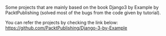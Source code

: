 
Some projects that are mainly based on the book Django3 by Example by PacktPublishing (solved most of the bugs from the code given by tutorial).

You can refer the projects by checking the link below: https://github.com/PacktPublishing/Django-3-by-Example
